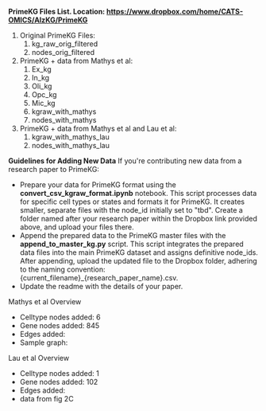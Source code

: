 **PrimeKG Files List. Location: https://www.dropbox.com/home/CATS-OMICS/AlzKG/PrimeKG**
1. Original PrimeKG Files:
   1. kg_raw_orig_filtered
   2. nodes_orig_filtered
2. PrimeKG + data from Mathys et al:
   1. Ex_kg
   2. In_kg
   3. Oli_kg
   4. Opc_kg
   5. Mic_kg
   6. kgraw_with_mathys
   7. nodes_with_mathys
3. PrimeKG + data from Mathys et al and Lau et al:
   1. kgraw_with_mathys_lau
   2. nodes_with_mathys_lau


**Guidelines for Adding New Data**
If you're contributing new data from a research paper to PrimeKG:
* Prepare your data for PrimeKG format using the **convert_csv_kgraw_format.ipynb** notebook. This script processes data for specific cell types or states and formats it for PrimeKG. It creates smaller, separate files with the node_id initially set to "tbd". Create a folder named after your research paper within the Dropbox link provided above, and upload your files there.
* Append the prepared data to the PrimeKG master files with the **append_to_master_kg.py** script. This script integrates the prepared data files into the main PrimeKG dataset and assigns definitive node_ids. After appending, upload the updated file to the Dropbox folder, adhering to the naming convention: {current_filename}_{research_paper_name}.csv.
* Update the readme with the details of your paper.


Mathys et al Overview
* Celltype nodes added: 6
* Gene nodes added: 845
* Edges added: 
* Sample graph:

Lau et al Overview
* Celltype nodes added: 1
* Gene nodes added: 102
* Edges added:
* data from fig 2C

